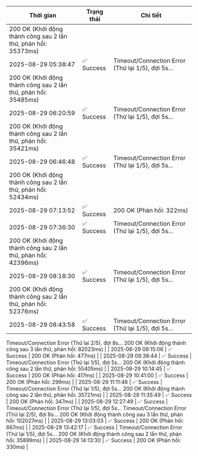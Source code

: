 | Thời gian | Trạng thái | Chi tiết |
|---|---|---|
200 OK (Khởi động thành công sau 2 lần thử, phản hồi: 35373ms) |
| 2025-08-29 05:38:47 | ✅ Success | Timeout/Connection Error (Thử lại 1/5), đợi 5s...
200 OK (Khởi động thành công sau 2 lần thử, phản hồi: 35485ms) |
| 2025-08-29 06:20:59 | ✅ Success | Timeout/Connection Error (Thử lại 1/5), đợi 5s...
200 OK (Khởi động thành công sau 2 lần thử, phản hồi: 35421ms) |
| 2025-08-29 06:46:48 | ✅ Success | Timeout/Connection Error (Thử lại 1/5), đợi 5s...
200 OK (Khởi động thành công sau 2 lần thử, phản hồi: 52434ms) |
| 2025-08-29 07:13:52 | ✅ Success | 200 OK (Phản hồi: 322ms) |
| 2025-08-29 07:36:30 | ✅ Success | Timeout/Connection Error (Thử lại 1/5), đợi 5s...
200 OK (Khởi động thành công sau 2 lần thử, phản hồi: 42396ms) |
| 2025-08-29 08:18:30 | ✅ Success | Timeout/Connection Error (Thử lại 1/5), đợi 5s...
200 OK (Khởi động thành công sau 2 lần thử, phản hồi: 52376ms) |
| 2025-08-29 08:43:58 | ✅ Success | Timeout/Connection Error (Thử lại 1/5), đợi 5s...
Timeout/Connection Error (Thử lại 2/5), đợi 8s...
200 OK (Khởi động thành công sau 3 lần thử, phản hồi: 82023ms) |
| 2025-08-29 09:15:06 | ✅ Success | 200 OK (Phản hồi: 477ms) |
| 2025-08-29 09:38:44 | ✅ Success | Timeout/Connection Error (Thử lại 1/5), đợi 5s...
200 OK (Khởi động thành công sau 2 lần thử, phản hồi: 55405ms) |
| 2025-08-29 10:14:45 | ✅ Success | 200 OK (Phản hồi: 417ms) |
| 2025-08-29 10:41:00 | ✅ Success | 200 OK (Phản hồi: 299ms) |
| 2025-08-29 11:11:48 | ✅ Success | Timeout/Connection Error (Thử lại 1/5), đợi 5s...
200 OK (Khởi động thành công sau 2 lần thử, phản hồi: 35721ms) |
| 2025-08-29 11:35:49 | ✅ Success | 200 OK (Phản hồi: 347ms) |
| 2025-08-29 12:27:49 | ✅ Success | Timeout/Connection Error (Thử lại 1/5), đợi 5s...
Timeout/Connection Error (Thử lại 2/5), đợi 8s...
200 OK (Khởi động thành công sau 3 lần thử, phản hồi: 102027ms) |
| 2025-08-29 13:03:03 | ✅ Success | 200 OK (Phản hồi: 667ms) |
| 2025-08-29 13:42:17 | ✅ Success | Timeout/Connection Error (Thử lại 1/5), đợi 5s...
200 OK (Khởi động thành công sau 2 lần thử, phản hồi: 35899ms) |
| 2025-08-29 14:13:30 | ✅ Success | 200 OK (Phản hồi: 330ms) |
